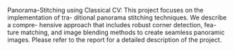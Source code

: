 Panorama-Stitching using Classical CV:
This project focuses on the implementation of tra-
ditional panorama stitching techniques. We describe a compre-
hensive approach that includes robust corner detection, fea-
ture matching, and image blending methods to create seamless
panoramic images. Please refer to the report for a detailed description of the project.
